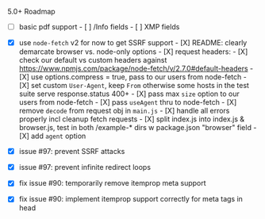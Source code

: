 5.0+ Roadmap

- [ ] basic pdf support
      - [ ] /Info fields
      - [ ] XMP fields

- [X] use `node-fetch` v2 for now to get SSRF support
      - [X] README: clearly demarcate browser vs. node-only options
      - [X] request headers:
            - [X] check our default vs custom headers against
            https://www.npmjs.com/package/node-fetch/v/2.7.0#default-headers
            - [X] use options.compress = true, pass to our users from node-fetch
            - [X] set custom `User-Agent`, keep `From` otherwise some hosts in the test suite serve response.status 400+
      - [X] pass max `size` option to our users from node-fetch
      - [X] pass `useAgent` thru to node-fetch
      - [X] remove `decode` from request obj in `main.js`
      - [X] handle all errors properly incl cleanup fetch requests
      - [X] split index.js into index.js & browser.js, test in both /example-* dirs w package.json "browser" field
      - [X] add `agent` option

- [X] issue #97: prevent SSRF attacks
- [X] issue #97: prevent infinite redirect loops
- [X] fix issue #90: temporarily remove itemprop meta support
- [X] fix issue #90: implement itemprop support correctly for meta tags in head
